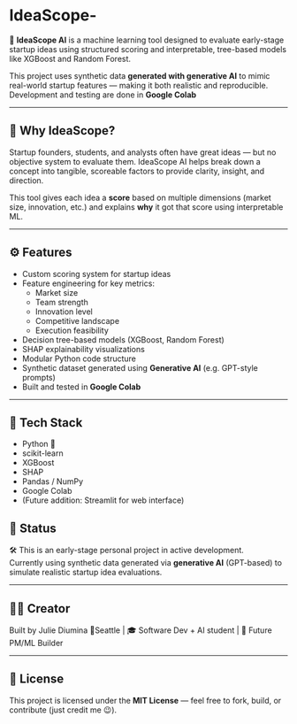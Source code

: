 # IdeaScope-

🚀 **IdeaScope AI** is a machine learning tool designed to evaluate early-stage startup ideas using structured scoring and interpretable, tree-based models like XGBoost and Random Forest.

This project uses synthetic data **generated with generative AI** to mimic real-world startup features — making it both realistic and reproducible. Development and testing are done in **Google Colab**

---

## 🧠 Why IdeaScope?

Startup founders, students, and analysts often have great ideas — but no objective system to evaluate them. IdeaScope AI helps break down a concept into tangible, scoreable factors to provide clarity, insight, and direction.

This tool gives each idea a **score** based on multiple dimensions (market size, innovation, etc.) and explains **why** it got that score using interpretable ML.

---

## ⚙️ Features

- Custom scoring system for startup ideas
- Feature engineering for key metrics:
  - Market size
  - Team strength
  - Innovation level
  - Competitive landscape
  - Execution feasibility
- Decision tree-based models (XGBoost, Random Forest)
- SHAP explainability visualizations
- Modular Python code structure
- Synthetic dataset generated using **Generative AI** (e.g. GPT-style prompts)
- Built and tested in **Google Colab** 
---

## 🧰 Tech Stack

- Python 🐍
- scikit-learn
- XGBoost
- SHAP
- Pandas / NumPy
- Google Colab
- (Future addition: Streamlit for web interface)

## 🚧 Status

🛠️ This is an early-stage personal project in active development.  
Currently using synthetic data generated via **generative AI** (GPT-based) to simulate realistic startup idea evaluations.

---

## 🙋‍♀️ Creator

Built by Julie Diumina 
📍Seattle | 🎓 Software Dev + AI student | 🚀 Future PM/ML Builder

---

## 📜 License

This project is licensed under the **MIT License** — feel free to fork, build, or contribute (just credit me 😉).




